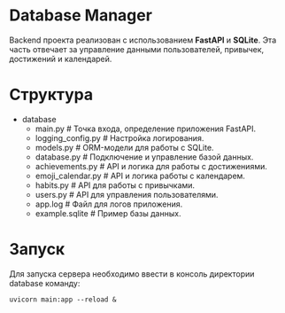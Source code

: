 # Database Manager

Backend проекта реализован с использованием **FastAPI** и **SQLite**. Эта часть отвечает за управление данными
пользователей, привычек, достижений и календарей.

# Структура

- database
    - main.py # Точка входа, определение приложения FastAPI.
    - logging_config.py # Настройка логирования.
    - models.py # ORM-модели для работы с SQLite.
    - database.py # Подключение и управление базой данных.
    - achievements.py # API и логика для работы с достижениями.
    - emoji_calendar.py # API и логика работы с календарем.
    - habits.py # API для работы с привычками.
    - users.py # API для управления пользователями.
    - app.log # Файл для логов приложения.
    - example.sqlite # Пример базы данных.

# Запуск

Для запуска сервера необходимо ввести в консоль директории database команду:

`uvicorn main:app --reload &`